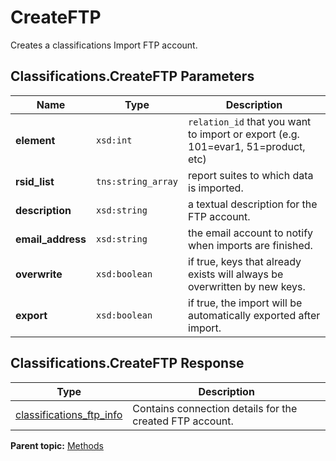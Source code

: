 # CreateFTP

Creates a classifications Import FTP account.

## Classifications.CreateFTP Parameters

|Name|Type|Description|
|----|----|-----------|
| **element** | `xsd:int` |  `relation_id` that you want to import or export (e.g. 101=evar1, 51=product, etc) |
| **rsid_list** | `tns:string_array` | report suites to which data is imported. |
| **description** | `xsd:string` | a textual description for the FTP account. |
| **email_address** | `xsd:string` | the email account to notify when imports are finished. |
| **overwrite** | `xsd:boolean` | if true, keys that already exists will always be overwritten by new keys. |
| **export** | `xsd:boolean` | if true, the import will be automatically exported after import. |

## Classifications.CreateFTP Response

| Type | Description |
|--------|---------------|
| [classifications_ftp_info](../data_types/r_classifications_ftp_info.md#) | Contains connection details for the created FTP account. |

**Parent topic:** [Methods](../methods/classifications_methods.md)

